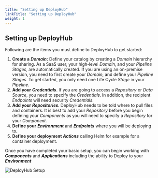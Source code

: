 ```yaml
---
title: "Setting up DeployHub"
linkTitle: "Setting up DeployHub"
weight: 1
---
```


## Setting up DeployHub

Following are the items you must define to DeployHub to get started:

1.  **Create a** _**Domain**_**:** Define your catalog by creating a _Domain_ hierarchy for sharing. As a SaaS user, your high-level _Domain_, and your _Pipeline Stages_, are automatically created. If you are using an on-premise version, you need to first create your _Domain_, and define your _Pipeline Stages_. To get started, you only need one Life Cycle _Stage_ in your _Pipeline_.
2.  **Add your** _**Credentials**_**.** If you are going to access a _Repository_ or _Data Source_, you need to specify the _Credentials_. In addition, the recipient _Endpoints_ will need security _Credentials_.
3.  **Add your** _**Repositories**_. DeployHub needs to be told where to pull files and containers. It is best to add your _Repository_ before you begin defining your _Components_ as you will need to specify a _Repository_ for your _Component_.
4.  **Define your** _**Environment**_ and _**Endpoints**_ where you will be deploying to. 
5. **Define your deployment _Actions_** calling Helm for example for a container deployment.

Once you have completed your basic setup, you can begin working with _**Components**_ and _**Applications**_ including the ability to Deploy to your _**Environment**_


![DeployHub Setup](/userguide/setup/DeployHubSetup-Infographics.png)
